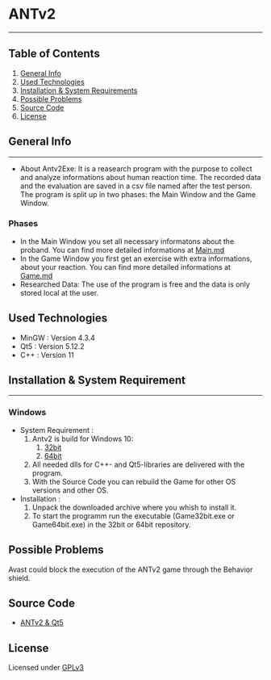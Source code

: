 # ANTv2
***
## Table of Contents
1. [General Info](#general-info)
2. [Used Technologies](#used-technologies)
3. [Installation & System Requirements](#installation-&-system-requirements)
4. [Possible Problems](#possible-problems)
5. [Source Code](#source-code)
6. [License](#license)

## General Info
***
* About Antv2Exe: It is a reasearch program with the purpose to collect and analyze informations about human reaction time. The recorded data and the evaluation are saved in a csv file named after the test person. The program is split up in two phases: the Main Window and the Game Window.

### Phases
* In the Main Window you set all necessary informatons about the proband. You can find more detailed informations at [Main.md](/doc/Main.md) 
* In the Game Window you first get an exercise with extra informations, about your reaction. You can find more detailed informations at [Game.md](doc/Game.md)
* Researched Data: The use of the program is free and the data is only stored local at the user. 


## Used Technologies

* MinGW : Version 4.3.4
* Qt5 : Version 5.12.2
* C++ : Version 11

## Installation & System Requirement
***
### Windows
* System Requirement :
    1. Antv2 is build for Windows 10:
        1. [32bit](bin/32bit)
        2. [64bit](bin/64bit)
    2. All needed dlls for C++- and Qt5-libraries are delivered with the program.
    3. With the Source Code you can rebuild the Game for other OS versions and other OS.
* Installation :
    1. Unpack the downloaded archive where you whish to install it.
    2. To start the programm run the executable (Game32bit.exe or Game64bit.exe) in the 32bit or 64bit repository.

## Possible Problems
Avast could block the execution of the ANTv2 game through the Behavior shield.

## Source Code
* [ANTv2 & Qt5](https://github.com/hrafnass/ANTv2)

## License
Licensed under [GPLv3](LICENSE)
